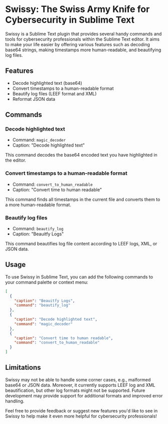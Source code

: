 # Swissy: The Swiss Army Knife for Cybersecurity in Sublime Text

Swissy is a Sublime Text plugin that provides several handy commands and tools for cybersecurity professionals within the Sublime Text editor. It aims to make your life easier by offering various features such as decoding base64 strings, making timestamps more human-readable, and beautifying log files.

## Features

- Decode highlighted text (base64)
- Convert timestamps to a human-readable format
- Beautify log files (LEEF format and XML)
- Reformat JSON data

## Commands

### Decode highlighted text

- Command: `magic_decoder`
- Caption: "Decode highlighted text"

This command decodes the base64 encoded text you have highlighted in the editor.

### Convert timestamps to a human-readable format

- Command: `convert_to_human_readable`
- Caption: "Convert time to human readable"

This command finds all timestamps in the current file and converts them to a more human-readable format.

### Beautify log files

- Command: `beautify_log`
- Caption: "Beauitfy Logs"

This command beautifies log file content according to LEEF logs, XML, or JSON data.

## Usage

To use Swissy in Sublime Text, you can add the following commands to your command palette or context menu:

```json
[
  {
    "caption": "Beauitfy Logs",
    "command": "beautify_log"
  },
  {
    "caption": "Decode highlighted text",
    "command": "magic_decoder"
  },
  {
    "caption": "Convert time to human readable",
    "command": "convert_to_human_readable"
  }
]
```

## Limitations

Swissy may not be able to handle some corner cases, e.g., malformed base64 or JSON data. Moreover, it currently supports LEEF log and XML beautification, but other log formats might not be supported. Future development may provide support for additional formats and improved error handling.

Feel free to provide feedback or suggest new features you'd like to see in Swissy to help make it even more helpful for cybersecurity professionals!